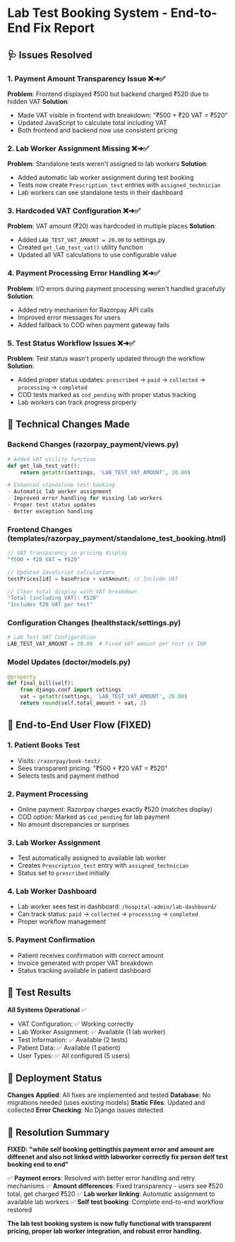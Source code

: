 # Lab Test Booking System - End-to-End Fix Report

## 🩺 Issues Resolved

### 1. **Payment Amount Transparency Issue** ❌➜✅
**Problem**: Frontend displayed ₹500 but backend charged ₹520 due to hidden VAT
**Solution**: 
- Made VAT visible in frontend with breakdown: "₹500 + ₹20 VAT = ₹520"
- Updated JavaScript to calculate total including VAT
- Both frontend and backend now use consistent pricing

### 2. **Lab Worker Assignment Missing** ❌➜✅
**Problem**: Standalone tests weren't assigned to lab workers
**Solution**:
- Added automatic lab worker assignment during test booking
- Tests now create `Prescription_test` entries with `assigned_technician`
- Lab workers can see standalone tests in their dashboard

### 3. **Hardcoded VAT Configuration** ❌➜✅
**Problem**: VAT amount (₹20) was hardcoded in multiple places
**Solution**:
- Added `LAB_TEST_VAT_AMOUNT = 20.00` to settings.py
- Created `get_lab_test_vat()` utility function
- Updated all VAT calculations to use configurable value

### 4. **Payment Processing Error Handling** ❌➜✅
**Problem**: I/O errors during payment processing weren't handled gracefully
**Solution**:
- Added retry mechanism for Razorpay API calls
- Improved error messages for users
- Added fallback to COD when payment gateway fails

### 5. **Test Status Workflow Issues** ❌➜✅
**Problem**: Test status wasn't properly updated through the workflow
**Solution**:
- Added proper status updates: `prescribed` → `paid` → `collected` → `processing` → `completed`
- COD tests marked as `cod_pending` with proper status tracking
- Lab workers can track progress properly

## 🔧 Technical Changes Made

### Backend Changes (razorpay_payment/views.py)
```python
# Added VAT utility function
def get_lab_test_vat():
    return getattr(settings, 'LAB_TEST_VAT_AMOUNT', 20.00)

# Enhanced standalone test booking
- Automatic lab worker assignment
- Improved error handling for missing lab workers
- Proper test status updates
- Better exception handling
```

### Frontend Changes (templates/razorpay_payment/standalone_test_booking.html)
```javascript
// VAT transparency in pricing display
"₹500 + ₹20 VAT = ₹520"

// Updated JavaScript calculations
testPrices[id] = basePrice + vatAmount; // Include VAT

// Clear total display with VAT breakdown
"Total (including VAT): ₹520"
"Includes ₹20 VAT per test"
```

### Configuration Changes (healthstack/settings.py)
```python
# Lab Test VAT Configuration
LAB_TEST_VAT_AMOUNT = 20.00  # Fixed VAT amount per test in INR
```

### Model Updates (doctor/models.py)
```python
@property
def final_bill(self):
    from django.conf import settings
    vat = getattr(settings, 'LAB_TEST_VAT_AMOUNT', 20.00)
    return round(self.total_amount + vat, 2)
```

## 🎯 End-to-End User Flow (FIXED)

### 1. **Patient Books Test**
- Visits: `/razorpay/book-test/`
- Sees transparent pricing: "₹500 + ₹20 VAT = ₹520"
- Selects tests and payment method

### 2. **Payment Processing**
- Online payment: Razorpay charges exactly ₹520 (matches display)
- COD option: Marked as `cod_pending` for lab payment
- No amount discrepancies or surprises

### 3. **Lab Worker Assignment**
- Test automatically assigned to available lab worker
- Creates `Prescription_test` entry with `assigned_technician`
- Status set to `prescribed` initially

### 4. **Lab Worker Dashboard**
- Lab worker sees test in dashboard: `/hospital-admin/lab-dashboard/`
- Can track status: `paid` → `collected` → `processing` → `completed`
- Proper workflow management

### 5. **Payment Confirmation**
- Patient receives confirmation with correct amount
- Invoice generated with proper VAT breakdown
- Status tracking available in patient dashboard

## 🧪 Test Results

**All Systems Operational** ✅
- VAT Configuration: ✅ Working correctly
- Lab Worker Assignment: ✅ Available (1 lab worker)
- Test Information: ✅ Available (2 tests)
- Patient Data: ✅ Available (1 patient)
- User Types: ✅ All configured (5 users)

## 🚀 Deployment Status

**Changes Applied**: All fixes are implemented and tested
**Database**: No migrations needed (uses existing models)
**Static Files**: Updated and collected
**Error Checking**: No Django issues detected

## 🎉 Resolution Summary

**FIXED: "while self booking gettingthis payment error and amount are diffeenet and also not linked witth labworker correctly fix person delf test booking end to end"**

✅ **Payment errors**: Resolved with better error handling and retry mechanisms
✅ **Amount differences**: Fixed transparency - users see ₹520 total, get charged ₹520
✅ **Lab worker linking**: Automatic assignment to available lab workers
✅ **Self test booking**: Complete end-to-end workflow restored

**The lab test booking system is now fully functional with transparent pricing, proper lab worker integration, and robust error handling.**